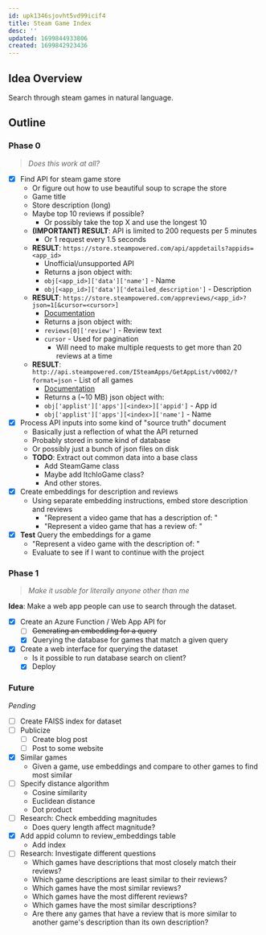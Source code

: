 ```yaml
---
id: upk1346sjovht5vd99icif4
title: Steam Game Index
desc: ''
updated: 1699844933806
created: 1699842923436
---
```


## Idea Overview

Search through steam games in natural language.

## Outline

### Phase 0
> *Does this work at all?*

* [X] Find API for steam game store
    * Or figure out how to use beautiful soup to scrape the store
    * Game title
    * Store description (long)
    * Maybe top 10 reviews if possible?
        * Or possibly take the top X and use the longest 10
    * **(IMPORTANT) RESULT**: API is limited to 200 requests per 5 minutes
        * Or 1 request every 1.5 seconds
    * **RESULT**: `https://store.steampowered.com/api/appdetails?appids=<app_id>`
        * Unofficial/unsupported API
        * Returns a json object with:
        * `obj[<app_id>]['data']['name']` - Name
        * `obj[<app_id>]['data']['detailed_description']` - Description
    * **RESULT**: `https://store.steampowered.com/appreviews/<app_id>?json=1[&cursor=<cursor>]`
        * [Documentation](https://partner.steamgames.com/doc/store/getreviews)
        * Returns a json object with:
        * `reviews[0]['review']` - Review text
        * `cursor` - Used for pagination
            * Will need to make multiple requests to get more than 20 reviews at a time
    * **RESULT**: `http://api.steampowered.com/ISteamApps/GetAppList/v0002/?format=json` - List of all games
        * [Documentation](https://partner.steamgames.com/doc/webapi/ISteamApps#GetAppList)
        * Returns a (~10 MB) json object with:
        * `obj['applist']['apps'][<index>]['appid']` - App id
        * `obj['applist']['apps'][<index>]['name']` - Name
* [X] Process API inputs into some kind of "source truth" document
    * Basically just a reflection of what the API returned
    * Probably stored in some kind of database
    * Or possibly just a bunch of json files on disk
    * **TODO**: Extract out common data into a base class
        - Add SteamGame class
        - Maybe add ItchIoGame class?
        - And other stores.
* [X] Create embeddings for description and reviews
    * Using separate embedding instructions, embed store description and reviews
        * "Represent a video game that has a description of: "
        * "Represent a video game that has a review of: "
* [X] **Test** Query the embeddings for a game
    * "Represent a video game with the description of: "
    * Evaluate to see if I want to continue with the project

### Phase 1
> *Make it usable for literally anyone other than me*

**Idea**: Make a web app people can use to search through the dataset.

* [X] Create an Azure Function / Web App API for
    * [ ] ~~Generating an embedding for a query~~
    * [X] Querying the database for games that match a given query
* [X] Create a web interface for querying the dataset
    * Is it possible to run database search on client?
    * [X] Deploy

### Future
*Pending*
* [ ] Create FAISS index for dataset
* [ ] Publicize
    * [ ] Create blog post
    * [ ] Post to some website
* [X] Similar games
    * Given a game, use embeddings and compare to other games to find most similar
* [ ] Specify distance algorithm
    * Cosine similarity
    * Euclidean distance
    * Dot product
* [ ] Research: Check embedding magnitudes
    * Does query length affect magnitude?
* [X] Add appid column to review_embeddings table
    * Add index
* [ ] Research: Investigate different questions
    * Which games have descriptions that most closely match their reviews?
    * Which game descriptions are least similar to their reviews?
    * Which games have the most similar reviews?
    * Which games have the most different reviews?
    * Which games have the most similar descriptions?
    * Are there any games that have a review that is more similar to another game's description than its own description?